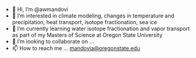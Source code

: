 - 👋 Hi, I’m @awmandovi
- 👀 I’m interested in climate modeling, changes in temperature and precipitation, heat transport, isotope fractionation, sea ice
- 🌱 I’m currently learning water isotope fractionation and vapor transport as part of my Masters of Science at Oregon State University
- 💞️ I’m looking to collaborate on ...
- 📫 How to reach me ... mandovia@oregonstate.edu

<!---
awmandovi/awmandovi is a ✨ special ✨ repository because its `README.md` (this file) appears on your GitHub profile.
You can click the Preview link to take a look at your changes.
--->
